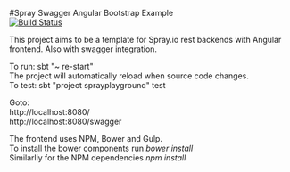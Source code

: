 #Spray Swagger Angular Bootstrap Example  
[![Build Status](https://travis-ci.org/Ciaran0/Spray-Swagger-Angular-Bootstrap-Example.svg?branch=master)](https://travis-ci.org/Ciaran0/Spray-Swagger-Angular-Bootstrap-Example)

This project aims to be a template for Spray.io rest backends with Angular frontend. Also with swagger integration.

To run: sbt "~ re-start"  
The project will automatically reload when source code changes.  
To test: sbt "project sprayplayground" test  

Goto:  
http://localhost:8080/  
http://localhost:8080/swagger

The frontend uses NPM, Bower and Gulp.  
To install the bower components run *bower install*  
Similarliy for the NPM dependencies *npm install*
